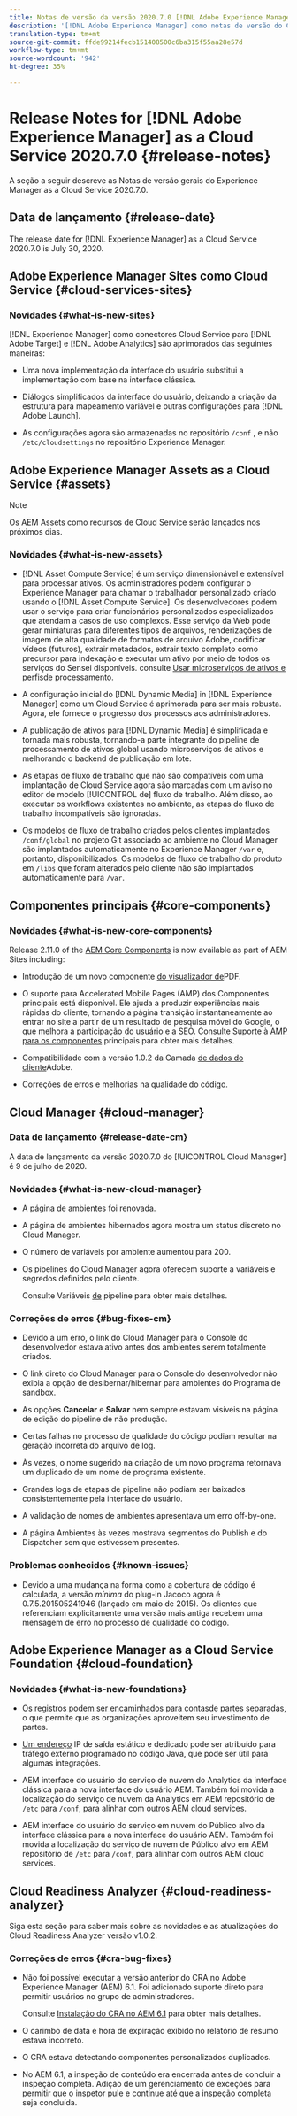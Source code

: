 ```yaml
---
title: Notas de versão da versão 2020.7.0 [!DNL Adobe Experience Manager] como Cloud Service.
description: '[!DNL Adobe Experience Manager] como notas de versão do Cloud Service para 2020.7.0.'
translation-type: tm+mt
source-git-commit: ffde99214fecb151408500c6ba315f55aa28e57d
workflow-type: tm+mt
source-wordcount: '942'
ht-degree: 35%

---
```



# Release Notes for [!DNL Adobe Experience Manager] as a Cloud Service 2020.7.0 {#release-notes}

A seção a seguir descreve as Notas de versão gerais do Experience Manager as a Cloud Service 2020.7.0.

## Data de lançamento {#release-date}

The release date for [!DNL Experience Manager] as a Cloud Service 2020.7.0 is July 30, 2020.

## Adobe Experience Manager Sites como Cloud Service {#cloud-services-sites}

### Novidades {#what-is-new-sites}

[!DNL Experience Manager] como conectores Cloud Service para [!DNL Adobe Target] e [!DNL Adobe Analytics] são aprimorados das seguintes maneiras:

* Uma nova implementação da interface do usuário substitui a implementação com base na interface clássica.

* Diálogos simplificados da interface do usuário, deixando a criação da estrutura para mapeamento variável e outras configurações para [!DNL Adobe Launch].

* As configurações agora são armazenadas no repositório `/conf` , e não `/etc/cloudsettings` no repositório Experience Manager.

## Adobe Experience Manager Assets as a Cloud Service {#assets}

>[!NOTE]
>Os AEM Assets como recursos de Cloud Service serão lançados nos próximos dias.

### Novidades {#what-is-new-assets}

* [!DNL Asset Compute Service] é um serviço dimensionável e extensível para processar ativos. Os administradores podem configurar o Experience Manager para chamar o trabalhador personalizado criado usando o [!DNL Asset Compute Service]. Os desenvolvedores podem usar o serviço para criar funcionários personalizados especializados que atendam a casos de uso complexos. Esse serviço da Web pode gerar miniaturas para diferentes tipos de arquivos, renderizações de imagem de alta qualidade de formatos de arquivo Adobe, codificar vídeos (futuros), extrair metadados, extrair texto completo como precursor para indexação e executar um ativo por meio de todos os serviços do Sensei disponíveis. consulte [Usar microserviços de ativos e perfis](/help/assets/asset-microservices-configure-and-use.md)de processamento.

* A configuração inicial do [!DNL Dynamic Media] in [!DNL Experience Manager] como um Cloud Service é aprimorada para ser mais robusta. Agora, ele fornece o progresso dos processos aos administradores.

* A publicação de ativos para [!DNL Dynamic Media] é simplificada e tornada mais robusta, tornando-a parte integrante do pipeline de processamento de ativos global usando microserviços de ativos e melhorando o backend de publicação em lote.

* As etapas de fluxo de trabalho que não são compatíveis com uma implantação de Cloud Service agora são marcadas com um aviso no editor de modelo [!UICONTROL de] fluxo de trabalho. Além disso, ao executar os workflows existentes no ambiente, as etapas do fluxo de trabalho incompatíveis são ignoradas.

* Os modelos de fluxo de trabalho criados pelos clientes implantados `/conf/global` no projeto Git associado ao ambiente no Cloud Manager são implantados automaticamente no Experience Manager `/var` e, portanto, disponibilizados. Os modelos de fluxo de trabalho do produto em `/libs` que foram alterados pelo cliente não são implantados automaticamente para `/var`.

## Componentes principais {#core-components}

### Novidades {#what-is-new-core-components}

Release 2.11.0 of the [AEM Core Components](https://docs.adobe.com/content/help/br/experience-manager-core-components/using/introduction.html) is now available as part of AEM Sites including:

* Introdução de um novo componente [do visualizador de](https://aemcomponents.dev/content/core-components-examples/library/page-authoring/pdf-viewer.html)PDF.

* O suporte para Accelerated Mobile Pages (AMP) dos Componentes principais está disponível. Ele ajuda a produzir experiências mais rápidas do cliente, tornando a página transição instantaneamente ao entrar no site a partir de um resultado de pesquisa móvel do Google, o que melhora a participação do usuário e a SEO.
Consulte Suporte à [AMP para os componentes](https://docs.adobe.com/content/help/en/experience-manager-core-components/using/developing/amp.html) principais para obter mais detalhes.

* Compatibilidade com a versão 1.0.2 da Camada [de dados do cliente](https://docs.adobe.com/content/help/en/experience-manager-core-components/using/developing/data-layer/overview.html)Adobe.

* Correções de erros e melhorias na qualidade do código.

## Cloud Manager {#cloud-manager}

### Data de lançamento {#release-date-cm}

A data de lançamento da versão 2020.7.0 do [!UICONTROL Cloud Manager] é 9 de julho de 2020.

### Novidades {#what-is-new-cloud-manager}

* A página de ambientes foi renovada.

* A página de ambientes hibernados agora mostra um status discreto no Cloud Manager.

* O número de variáveis por ambiente aumentou para 200.

* Os pipelines do Cloud Manager agora oferecem suporte a variáveis e segredos definidos pelo cliente.

   Consulte Variáveis [de](/help/onboarding/getting-access-to-aem-in-cloud/creating-aem-application-project.md#pipeline-variables) pipeline para obter mais detalhes.

### Correções de erros {#bug-fixes-cm}

* Devido a um erro, o link do Cloud Manager para o Console do desenvolvedor estava ativo antes dos ambientes serem totalmente criados.

* O link direto do Cloud Manager para o Console do desenvolvedor não exibia a opção de desibernar/hibernar para ambientes do Programa de sandbox.

* As opções **Cancelar** e **Salvar** nem sempre estavam visíveis na página de edição do pipeline de não produção.

* Certas falhas no processo de qualidade do código podiam resultar na geração incorreta do arquivo de log.

* Às vezes, o nome sugerido na criação de um novo programa retornava um duplicado de um nome de programa existente.

* Grandes logs de etapas de pipeline não podiam ser baixados consistentemente pela interface do usuário.

* A validação de nomes de ambientes apresentava um erro off-by-one.

* A página Ambientes às vezes mostrava segmentos do Publish e do Dispatcher sem que estivessem presentes.

### Problemas conhecidos {#known-issues}

* Devido a uma mudança na forma como a cobertura de código é calculada, a versão *mínima* do plug-in Jacoco agora é 0.7.5.201505241946 (lançado em maio de 2015). Os clientes que referenciam explicitamente uma versão mais antiga recebem uma mensagem de erro no processo de qualidade do código.


## Adobe Experience Manager as a Cloud Service Foundation {#cloud-foundation}

### Novidades {#what-is-new-foundations}

* [Os registros podem ser encaminhados para contas](/help/implementing/developing/introduction/logging.md#splunk-logs)de partes separadas, o que permite que as organizações aproveitem seu investimento de partes.

* [Um endereço](/help/implementing/developing/introduction/development-guidelines.md#dedicated-egress-ip-address) IP de saída estático e dedicado pode ser atribuído para tráfego externo programado no código Java, que pode ser útil para algumas integrações.

* AEM interface do usuário do serviço de nuvem do Analytics da interface clássica para a nova interface do usuário AEM. Também foi movida a localização do serviço de nuvem da Analytics em AEM repositório de `/etc` para `/conf`, para alinhar com outros AEM cloud services.

* AEM interface do usuário do serviço em nuvem do Público alvo da interface clássica para a nova interface do usuário AEM. Também foi movida a localização do serviço de nuvem de Público alvo em AEM repositório de `/etc` para `/conf`, para alinhar com outros AEM cloud services.

## Cloud Readiness Analyzer {#cloud-readiness-analyzer}

Siga esta seção para saber mais sobre as novidades e as atualizações do Cloud Readiness Analyzer versão v1.0.2.

### Correções de erros {#cra-bug-fixes}

* Não foi possível executar a versão anterior do CRA no Adobe Experience Manager (AEM) 6.1. Foi adicionado suporte direto para permitir usuários no grupo de administradores.

   Consulte [Instalação do CRA no AEM 6.1](https://docs.adobe.com/content/help/en/experience-manager-cloud-service/moving/cloud-migration/cloud-readiness-analyzer/using-cloud-readiness-analyzer.html#installing-on-aem61) para obter mais detalhes.

* O carimbo de data e hora de expiração exibido no relatório de resumo estava incorreto.

* O CRA estava detectando componentes personalizados duplicados.

* No AEM 6.1, a inspeção de conteúdo era encerrada antes de concluir a inspeção completa. Adição de um gerenciamento de exceções para permitir que o inspetor pule e continue até que a inspeção completa seja concluída.
